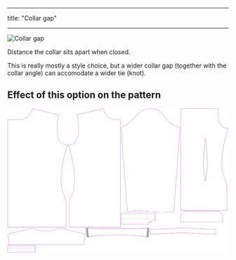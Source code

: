***

title: "Collar gap"

***

![Collar gap](collargap.svg)

Distance the collar sits apart when closed.

<Note>

This is really mostly a style choice, but a wider collar gap (together with the collar angle) can accomodate a wider tie (knot).

</Note>

## Effect of this option on the pattern

![This image shows the effect of this option by superimposing several variants that have a different value for this option](simon_collargap_sample.svg "Effect of this option on the pattern")
